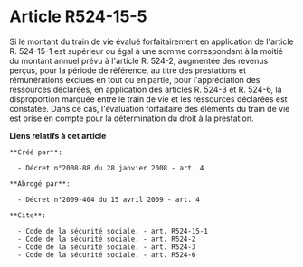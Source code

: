 # Article R524-15-5

Si le montant du train de vie évalué forfaitairement en application de l'article R. 524-15-1 est supérieur ou égal à une
somme correspondant à la moitié du montant annuel prévu à l'article R. 524-2, augmentée des revenus perçus, pour la période
de référence, au titre des prestations et rémunérations exclues en tout ou en partie, pour l'appréciation des ressources
déclarées, en application des articles R. 524-3 et R. 524-6, la disproportion marquée entre le train de vie et les ressources
déclarées est constatée. Dans ce cas, l'évaluation forfaitaire des éléments du train de vie est prise en compte pour la
détermination du droit à la prestation.

**Liens relatifs à cet article**

	**Créé par**:

	  - Décret n°2008-88 du 28 janvier 2008 - art. 4

	**Abrogé par**:

	  - Décret n°2009-404 du 15 avril 2009 - art. 4

	**Cite**:

	  - Code de la sécurité sociale. - art. R524-15-1
	  - Code de la sécurité sociale. - art. R524-2
	  - Code de la sécurité sociale. - art. R524-3
	  - Code de la sécurité sociale. - art. R524-6
